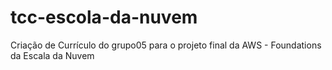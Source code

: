 # tcc-escola-da-nuvem
Criação de Currículo do grupo05 para o projeto final da AWS - Foundations da Escala da Nuvem
